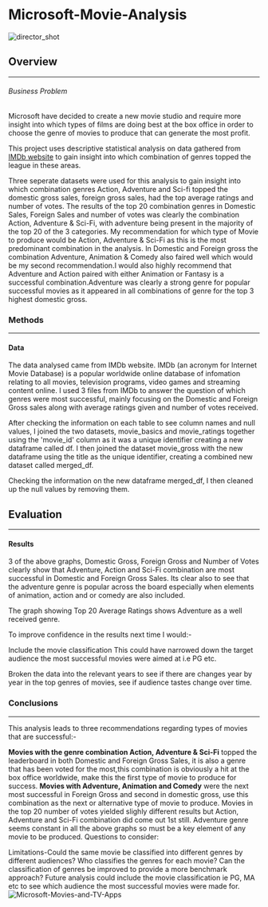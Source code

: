 # Microsoft-Movie-Analysis

![director_shot](https://github.com/101Prudencia-py/Microsoft-Movie-Analysis/assets/141912223/b6c21112-d25d-488f-86d6-5ea0804534c2)

## Overview
***
###### Business Problem
Microsoft have decided to create a new movie studio and require more insight into which types of films are doing best at the box office in order to choose the genre of movies to produce that can generate the most profit.

This project uses descriptive statistical analysis on data gathered from [IMDb website](https://www.imdb.com/) to gain insight into which combination of genres topped the league in these areas.

Three seperate datasets were used for this analysis to gain insight into which combination genres Action, Adventure and Sci-fi topped the domestic gross sales, foreign gross sales, had the top average ratings and number of votes.  The results of the top 20 combination genres in Domestic Sales, Foreign Sales and number of votes was clearly the combination Action, Adventure & Sci-Fi, with adventure being present in the majority of the top 20 of the 3 categories. My recommendation for which type of Movie to produce would be Action, Adventure & Sci-Fi as this is the most predominant combination in the analysis. In Domestic and Foreign gross the combination Adventure, Animation & Comedy also faired well which would be my second recommendation.I would also highly recommend that Adventure and Action paired with either Animation or Fantasy  is a successful combination.Adventure was clearly a strong genre for popular successful movies as it appeared in all combinations of genre for the top 3 highest domestic gross.

### Methods
***
#### Data
The data analysed came from IMDb website. IMDb (an acronym for Internet Movie Database) is a popular worldwide online database of infomation relating to all movies, television programs, video games and streaming content online. I used 3 files from IMDb to answer the question of which genres were most successful, mainly focusing on the Domestic and Foreign Gross sales along with average ratings given and number of votes received.

After checking the information on each table to see column names and null values, I joined the two datasets, movie_basics and movie_ratings together using the 'movie_id' column as it was a unique identifier creating a new dataframe called df. I then joined the dataset movie_gross with the new dataframe using the title as the unique identifier, creating a combined new dataset called merged_df.

Checking the information on the new dataframe merged_df, I then cleaned up the null values by removing them.

## Evaluation
***
#### Results
3 of the above graphs, Domestic Gross, Foreign Gross and Number of Votes clearly show that Adventure, Action and Sci-Fi combination are most successful in Domestic and Foreign Gross Sales. Its clear also to see that the adventure genre is popular across the board especially when elements of animation, action and or comedy are also included.

The graph showing Top 20 Average Ratings shows Adventure as a well received genre.

To improve confidence in the results next time I would:-

Include the movie classification This could have narrowed down the target audience the most successful movies were aimed at i.e PG etc.

Broken the data into the relevant years to see if there are changes year by year in the top genres of movies, see if audience tastes change over time.

### Conclusions
***

This analysis leads to three recommendations regarding types of movies that are successful:-

**Movies with the genre combination Action, Adventure & Sci-Fi** topped the leaderboard in both Domestic and Foreign Gross Sales, it is also a genre that has been voted for the most,this combination is obviously a hit at the box office worldwide, make this the first type of movie to produce for success. **Movies with Adventure, Animation and Comedy** were the next most successful in Foreign Gross and second in domestic gross, use this combination as the next or alternative type of movie to produce. Movies in the top 20 number of votes yielded slighly different results but Action, Adventure and Sci-Fi combination did come out 1st still. Adventure genre seems constant in all the above graphs so must be a key element of any movie to be produced. Questions to consider:

Limitations-Could the same movie be classified into different genres by different audiences? Who classifies the genres for each movie? Can the classification of genres be improved to provide a more benchmark approach? Future analysis could include the movie classification ie PG, MA etc to see which audience the most successful movies were made for.
![Microsoft-Movies-and-TV-Apps](https://github.com/101Prudencia-py/Microsoft-Movie-Analysis/assets/141912223/51f8d50b-f2a1-4911-ade7-0de4ebe4bcc8)



